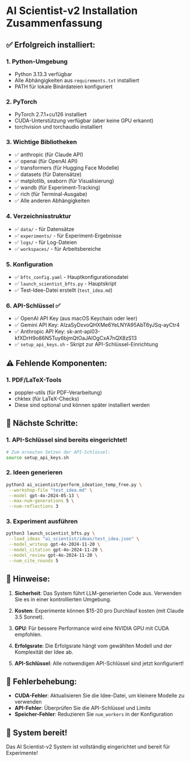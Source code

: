 # AI Scientist-v2 Installation Zusammenfassung

## ✅ Erfolgreich installiert:

### 1. Python-Umgebung
- Python 3.13.3 verfügbar
- Alle Abhängigkeiten aus `requirements.txt` installiert
- PATH für lokale Binärdateien konfiguriert

### 2. PyTorch
- PyTorch 2.7.1+cu126 installiert
- CUDA-Unterstützung verfügbar (aber keine GPU erkannt)
- torchvision und torchaudio installiert

### 3. Wichtige Bibliotheken
- ✅ anthropic (für Claude API)
- ✅ openai (für OpenAI API)
- ✅ transformers (für Hugging Face Modelle)
- ✅ datasets (für Datensätze)
- ✅ matplotlib, seaborn (für Visualisierung)
- ✅ wandb (für Experiment-Tracking)
- ✅ rich (für Terminal-Ausgabe)
- ✅ Alle anderen Abhängigkeiten

### 4. Verzeichnisstruktur
- ✅ `data/` - für Datensätze
- ✅ `experiments/` - für Experiment-Ergebnisse
- ✅ `logs/` - für Log-Dateien
- ✅ `workspaces/` - für Arbeitsbereiche

### 5. Konfiguration
- ✅ `bfts_config.yaml` - Hauptkonfigurationsdatei
- ✅ `launch_scientist_bfts.py` - Hauptskript
- ✅ Test-Idee-Datei erstellt (`test_idea.md`)

### 6. API-Schlüssel ✅
- ✅ OpenAI API Key (aus macOS Keychain oder leer)
- ✅ Gemini API Key: AIzaSyDxvoQHXMe6YeLNYA95AbT6yJSq-ayCtr4
- ✅ Anthropic API Key: sk-ant-api03-kfXDrH9o86N5Tuy6bjmQtOaJAlOgCxA7nQX8zS13
- ✅ `setup_api_keys.sh` - Skript zur API-Schlüssel-Einrichtung

## ⚠️ Fehlende Komponenten:

### 1. PDF/LaTeX-Tools
- poppler-utils (für PDF-Verarbeitung)
- chktex (für LaTeX-Checks)
- Diese sind optional und können später installiert werden

## 🚀 Nächste Schritte:

### 1. API-Schlüssel sind bereits eingerichtet!
```bash
# Zum erneuten Setzen der API-Schlüssel:
source setup_api_keys.sh
```

### 2. Ideen generieren
```bash
python3 ai_scientist/perform_ideation_temp_free.py \
 --workshop-file "test_idea.md" \
 --model gpt-4o-2024-05-13 \
 --max-num-generations 5 \
 --num-reflections 3
```

### 3. Experiment ausführen
```bash
python3 launch_scientist_bfts.py \
 --load_ideas "ai_scientist/ideas/test_idea.json" \
 --model_writeup gpt-4o-2024-11-20 \
 --model_citation gpt-4o-2024-11-20 \
 --model_review gpt-4o-2024-11-20 \
 --num_cite_rounds 5
```

## 📝 Hinweise:

1. **Sicherheit**: Das System führt LLM-generierten Code aus. Verwenden Sie es in einer kontrollierten Umgebung.

2. **Kosten**: Experimente können $15-20 pro Durchlauf kosten (mit Claude 3.5 Sonnet).

3. **GPU**: Für bessere Performance wird eine NVIDIA GPU mit CUDA empfohlen.

4. **Erfolgsrate**: Die Erfolgsrate hängt vom gewählten Modell und der Komplexität der Idee ab.

5. **API-Schlüssel**: Alle notwendigen API-Schlüssel sind jetzt konfiguriert!

## 🔧 Fehlerbehebung:

- **CUDA-Fehler**: Aktualisieren Sie die Idee-Datei, um kleinere Modelle zu verwenden
- **API-Fehler**: Überprüfen Sie die API-Schlüssel und Limits
- **Speicher-Fehler**: Reduzieren Sie `num_workers` in der Konfiguration

## 🎉 System bereit!

Das AI Scientist-v2 System ist vollständig eingerichtet und bereit für Experimente!